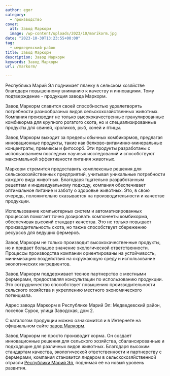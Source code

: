 ```yaml
---
author: egor
category:
  - производство
cover:
  alt: Завод Маркорм
  image: /wp-content/uploads/2023/10/marikorm.jpg
date: "2023-10-30T13:23:55+00:00"
tag:
  - медведевский-район
title: Завод Маркорм
description: Завод Маркорм
keywords: Завод Маркорм
url: /markorm/

---
```

Республика Марий Эл поднимает планку в сельском хозяйстве благодаря повышенному вниманию к качеству и инновациям. Тому подтверждение \- продукция завода Маркорм.

Завод Маркорм славится своей способностью удовлетворять потребности разнообразных видов сельскохозяйственных животных. Компания производит не только высококачественные гранулированные комбикорма для крупного рогатого скота, но и специализированные продукты для свиней, кроликов, рыб, коней и птицы.

Завод Маркорм выходит за пределы обычных комбикормов, предлагая инновационные продукты, такие как белково-витаминно-минеральные концентраты, премиксы и фитосорб. Эти продукты разработаны с использованием последних научных исследований и способствуют максимальной эффективности питания животных.

Маркорм стремится предоставить комплексные решения для сельскохозяйственных предприятий, учитывая уникальные потребности каждого вида животных. Благодаря тщательно разработанным рецептам и индивидуальному подходу, компания обеспечивает оптимальное питание и заботу о здоровье животных. Это, в свою очередь, положительно сказывается на производительности и качестве продукции.

Использование компьютерных систем и автоматизированных процессов помогает точно дозировать компоненты комбикорма, обеспечивая высокий стандарт качества. Это не только повышает производительность скота, но также способствует сбережению ресурсов для ведущих фермеров.

Завод Маркорм не только производит высококачественные продукты, но и придает большое значение экологической ответственности. Процессы производства компании ориентированы на устойчивость, минимизацию воздействия на окружающую среду и использование экологических ингредиентов.

Завод Маркорм поддерживает тесное партнерство с местными фермерами, предоставляя консультации по использованию продукции. Это сотрудничество способствует повышению производительности сельского хозяйства и укреплению местного экономического потенциала.

Адрес завода Маркорм в Республике Марий Эл: Медведевский район, поселок Сурок, улица Заводская, дом 2.

С каталогом продукции можно ознакомится и в Интернете на официальном сайте [завод Маркорм](https://www.markorm.ru/).

Завод Маркорм не просто производит корма. Он создает инновационные решения для сельского хозяйства, сбалансированные и подходящие для различных видов животных. Благодаря высоким стандартам качества, экологической ответственности и партнерству с фермерами, компания становится лидером в сельскохозяйственной отрасли [Республики Марий Эл](/), поднимая её на новый уровень развития.
